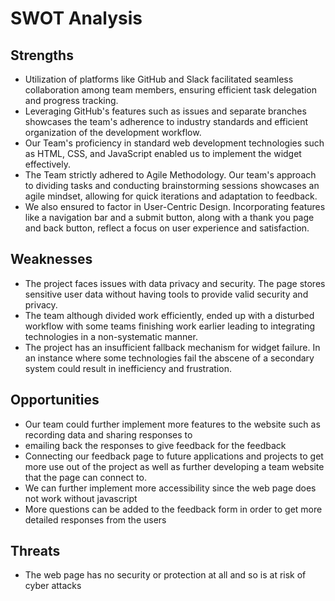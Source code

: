 # SWOT Analysis

## Strengths
- Utilization of platforms like GitHub and Slack facilitated seamless collaboration among team members, ensuring efficient task delegation and progress tracking.
- Leveraging GitHub's features such as issues and separate branches showcases the team's adherence to industry standards and efficient organization of the development workflow.
- Our Team's proficiency in standard web development technologies such as HTML, CSS, and JavaScript enabled us to implement the widget effectively.
- The Team strictly adhered to Agile Methodology. Our team's approach to dividing tasks and conducting brainstorming sessions showcases an agile mindset, allowing for quick iterations and adaptation to feedback.
- We also ensured to factor in User-Centric Design. Incorporating features like a navigation bar and a submit button, along with a thank you page and back button, reflect a focus on user experience and satisfaction.



## Weaknesses
- The project faces issues with data privacy and security. The page stores sensitive user data without having tools to provide valid security and privacy.
- The team although divided work efficiently, ended up with a disturbed workflow with some teams finishing work earlier leading to integrating technologies in a non-systematic manner.
- The project has an insufficient fallback mechanism for widget failure. In an instance where some technologies fail the abscene of a secondary system could result in inefficiency and frustration. 

## Opportunities
- Our team could further implement more features to the website such as recording data and sharing responses to 
- emailing back the responses to give feedback for the feedback
- Connecting our feedback page to future applications and projects to get more use out of the project as well as further developing a team website that the page can connect to. 
- We can further implement more accessibility since the web page does not work without javascript
- More questions can be added to the feedback form in order to get more detailed responses from the users


## Threats
- The web page has no security or protection at all and so is at risk of cyber attacks


